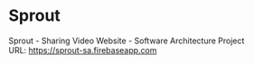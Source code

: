 # Sprout
Sprout - Sharing Video Website - Software Architecture Project  
URL: <https://sprout-sa.firebaseapp.com>
